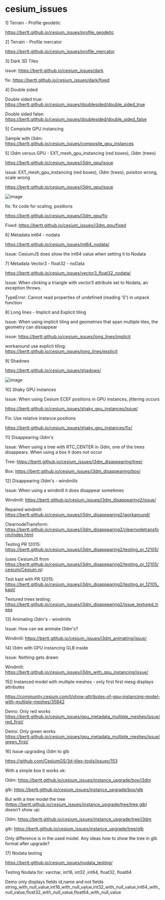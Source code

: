 # cesium_issues


1] Terrain - Profile geodetic

https://bertt.github.io/cesium_issues/profile_geodetic

2] Terrain - Profile mercator

https://bertt.github.io/cesium_issues/profile_mercator

3] Dark 3D Tiles

issue: https://bertt.github.io/cesium_issues/dark

fix: https://bertt.github.io/cesium_issues/dark/fixed

4] Double sided

Double sided true: https://bertt.github.io/cesium_issues/doublesided/double_sided_true

Double sided false: https://bertt.github.io/cesium_issues/doublesided/double_sided_false

5] Compisite GPU instancing

Sample with I3dm: https://bertt.github.io/cesium_issues/composite_gpu_instances

5] I3dm versus GPU -  EXT_mesh_gpu_instancing (red boxes), i3dm (trees)

https://bertt.github.io/cesium_issues/i3dm_gpu/issue

issue: EXT_mesh_gpu_instancing (red boxes), i3dm (trees), poisiton wrong, scale wrong

https://bertt.github.io/cesium_issues/i3dm_gpu/issue

![image](https://github.com/bertt/cesium_issues/assets/538812/8a053b75-c84b-46d1-ae45-01293c3e53f6)

fix: fix code for scaling, positions

https://bertt.github.io/cesium_issues/i3dm_gpu/fix

Fixed: https://bertt.github.io/cesium_issues/i3dm_gpu/fixed


6] Metadata int64 - nodata

https://bertt.github.io/cesium_issues/int64_nodata/

Issue: CesiumJS does show the int64 value when setting it to Nodata

7] Metadata Vector3 - float32 - noData

https://bertt.github.io/cesium_issues/vector3_float32_nodata/

Issue: When clicking a triangle with vector3 attribute set to Nodata, an exception throws.

TypeError: Cannot read properties of undefined (reading '0') in unpack function

8] Long lines - Implicit and Explicit tiling

Issue: When using implicit tiling and geometries that span multiple tiles, the geometry can dissappear

issue: https://bertt.github.io/cesium_issues/long_lines/implicit

workaround use explicit tiling: https://bertt.github.io/cesium_issues/long_lines/explicit

9] Shadows

https://bertt.github.io/cesium_issues/shadows/

![image](https://github.com/bertt/cesium_issues/assets/538812/55b2bc64-dc62-48f8-ac4a-62630326b5ad)

10] Shaky GPU instances

Issue: When using Cesium ECEF positions in GPU instances, jittering occurs

https://bertt.github.io/cesium_issues/shaky_gpu_instances/issue/

Fix: Use relative instance positions

https://bertt.github.io/cesium_issues/shaky_gpu_instances/fix/

11] Disappearing i3dm's

Issue: When using a tree with RTC_CENTER in i3dm, one of the trees disappears. When using a box it does not occur

Tree: https://bertt.github.io/cesium_issues/i3dm_disappearing/tree/

Box: https://bertt.github.io/cesium_issues/i3dm_disappearing/box/

12] Disappearing i3dm's - windmills

Issue: When using a windmill it does disappear sometimes

Windmill: https://bertt.github.io/cesium_issues/i3dm_disappearing2/issue/

Repaired windmill: https://bertt.github.io/cesium_issues/i3dm_disappearing2/workaround/

ClearnodeTransform: https://bertt.github.io/cesium_issues/i3dm_disappearing2/clearnodetransform/index.html

Testing PR 12015: https://bertt.github.io/cesium_issues/i3dm_disappearing2/testing_pr_12105/

(uses CesiumJS from https://bertt.github.io/cesium_issues/i3dm_disappearing2/testing_pr_12105/cesium/Cesium.js)

Test kast with PR 12015: https://bertt.github.io/cesium_issues/i3dm_disappearing2/testing_pr_12105_kast/

Textured trees testing: https://bertt.github.io/cesium_issues/i3dm_disappearing2/issue_textured_trees

13] Animating i3dm's - windmills

Issue: How can we animate I3dm's?

Windmill: https://bertt.github.io/cesium_issues/i3dm_animating/issue/

14] I3dm with GPU instancing GLB inside

Issue: Nothing gets drawn

Windmill: https://bertt.github.io/cesium_issues/i3dm_with_gpu_instancing/issue/

15]] Instanced model with multiple meshes - only first first mesg displays attributes

https://community.cesium.com/t/show-attributes-of-gpu-instancing-model-with-multiple-meshes/35842

Demo: Only red works https://bertt.github.io/cesium_issues/gpu_metadata_multiple_meshes/issue/red_first/

Demo: Only green works https://bertt.github.io/cesium_issues/gpu_metadata_multiple_meshes/issue/green_first/

16] Issue upgrading i3dm to glb

https://github.com/CesiumGS/3d-tiles-tools/issues/153

With a simple box it works ok:

I3dm: https://bertt.github.io/cesium_issues/instance_upgrade/box/i3dm

glb: https://bertt.github.io/cesium_issues/instance_upgrade/box/glb

But with a tree model the tree (https://bertt.github.io/cesium_issues/instance_upgrade/tree/tree.glb) doesn't show up:

I3dm: https://bertt.github.io/cesium_issues/instance_upgrade/tree/i3dm

glb: https://bertt.github.io/cesium_issues/instance_upgrade/tree/glb

Only difference is in the used model. Any ideas how to show the tree in glb format after upgrade?

17] Nodata testing

https://bertt.github.io/cesium_issues/nodata_testing/

Testing Nodata for: varchar, int16, int32 ,int64, float32, float64

Demo only displays fields id,name and not fields string_with_null_value,int16_with_null_value,int32_with_null_value,int64_with_null_value,float32_with_null_value,float64_with_null_value

